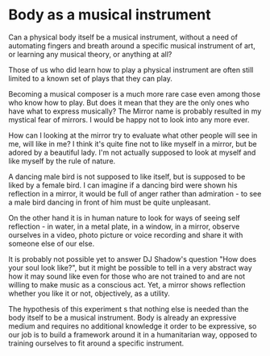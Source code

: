 # Body as a musical instrument

Can a physical body itself be a musical instrument, without a need of automating fingers and breath around a specific musical instrument of art, or learning any musical theory, or anything at all?

Those of us who did learn how to play a physical instrument are often still limited to a known set of plays that they can play.

Becoming a musical composer is a much more rare case even among those who know how to play. But does it mean that they are the only ones who have what to express musically?
The Mirror name is probably resulted in my mystical fear of mirrors. I would be happy not to look into any more ever.

How can I looking at the mirror try to evaluate what other people will see in me, will like in me?
I think it's quite fine not to like myself in a mirror,  but be adored by a beautiful lady.
I'm not actually supposed to look at myself and like myself by the rule of nature.

A dancing male bird is not supposed to like itself, but is supposed to be liked by a female bird.
I can imagine if a dancing bird were shown his reflection in a mirror, it would be full of anger rather than admiration - to see a male bird dancing in front of him must be quite unpleasant.

On the other hand it is in human nature to look for ways of seeing self reflection - in water, in a metal plate, in a window, in a mirror, observe ourselves in a video, photo picture or voice recording and share it with someone else of our else.

It is probably not possible yet to answer DJ Shadow's question "How does your soul look like?", but it might be possible to tell in a very abstract way how it may sound like even for those who are not trained to and are not willing to make music as a conscious act. Yet, a mirror shows reflection whether you like it or not, objectively, as a utility.

The hypothesis of this experiment s that nothing else is needed than the body itself to be a musical instrument. Body is already an expressive medium and requires no additional knowledge it order to be expressive, so our job is to build a framework around it in a humanitarian way, opposed to training ourselves to fit around a specific instrument.

